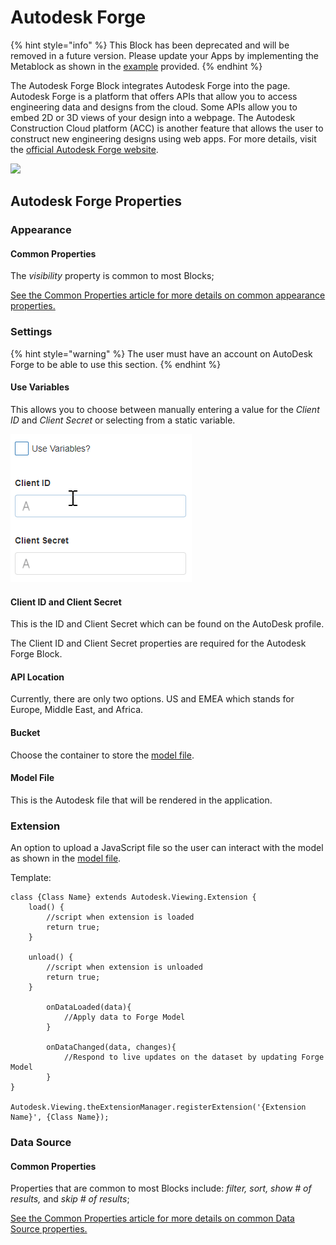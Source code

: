 # Autodesk Forge

{% hint style="info" %}
This Block has been deprecated and will be removed in a future version. Please update your Apps by implementing the Metablock as shown in the [example](../advanced/metablock.md#autodesk-visualize-2d-and-3d-models-with-authentication) provided.
{% endhint %}

The Autodesk Forge Block integrates Autodesk Forge into the page. Autodesk Forge is a platform that offers APIs that allow you to access engineering data and designs from the cloud. Some APIs allow you to embed 2D or 3D views of your design into a webpage. The Autodesk Construction Cloud platform (ACC) is another feature that allows the user to construct new engineering designs using web apps. For more details, visit the [official Autodesk Forge website](https://forge.autodesk.com/).

![](../../.gitbook/assets/xBwzL8XAze.gif)

## Autodesk Forge Properties

### Appearance

#### Common Properties

The _visibility_ property is common to most Blocks;

[See the Common Properties article for more details on common appearance properties.](../common-properties.md#appearance)

### Settings

{% hint style="warning" %}
The user must have an account on AutoDesk Forge to be able to use this section.
{% endhint %}

#### Use Variables

This allows you to choose between manually entering a value for the _Client ID_ and _Client Secret_ or selecting from a static variable.

![](<../../.gitbook/assets/Autodesk (1) (1).gif>)

#### Client ID and Client Secret

This is the ID and Client Secret which can be found on the AutoDesk profile.

The Client ID and Client Secret properties are required for the Autodesk Forge Block.

#### API Location

Currently, there are only two options. US and EMEA which stands for Europe, Middle East, and Africa.

#### Bucket

Choose the container to store the [model file](autodesk-forge.md#model-file).

#### Model File

This is the Autodesk file that will be rendered in the application.

### Extension

An option to upload a JavaScript file so the user can interact with the model as shown in the [model file](autodesk-forge.md#model-file).

Template:

```
class {Class Name} extends Autodesk.Viewing.Extension {
    load() {
		//script when extension is loaded
        return true;
    }

    unload() {
        //script when extension is unloaded
        return true;
    }
	    
		onDataLoaded(data){
			//Apply data to Forge Model
		}

		onDataChanged(data, changes){
			//Respond to live updates on the dataset by updating Forge Model
		}
}

Autodesk.Viewing.theExtensionManager.registerExtension('{Extension Name}', {Class Name});
```

### Data Source

#### Common Properties

Properties that are common to most Blocks include: _filter, sort, show # of results,_ and _skip # of results_;

[See the Common Properties article for more details on common Data Source properties.](../common-properties.md#data-source)

